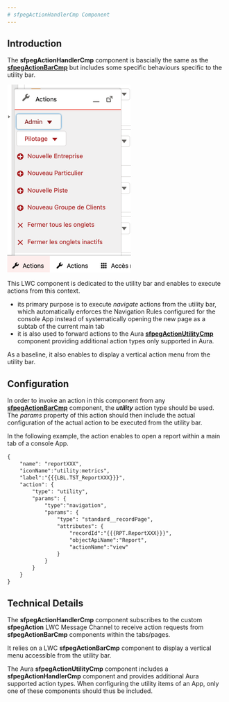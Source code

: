 ```yaml
---
# sfpegActionHandlerCmp Component
---
```


## Introduction

The **sfpegActionHandlerCmp** component is bascially the same as the **[sfpegActionBarCmp](/help/sfpegActionBarCmp.md)** 
but includes some specific behaviours specific to the utility bar.

![Action utility!](/media/sfpegActionUtility.png) 

This LWC component is dedicated to the utility bar and enables to execute actions from this context.
* its primary purpose is to execute _navigate_ actions from the utility bar, which
automatically enforces the Navigation Rules configured for the console App
instead of systematically opening the new page as a subtab of the current main tab
* it is also used to forward actions to the Aura **[sfpegActionUtilityCmp](/help/sfpegActionUtilityCmp.md)**
component providing additional action types only supported in Aura.

As a baseline, it also enables to display a vertical action menu from the utility bar. 


## Configuration
In order to invoke an action in this component from any **[sfpegActionBarCmp](/help/sfpegActionBarCmp.md)**
component, the _**utility**_ action type should be used. The _params_ property of this action should then include the
actual configuration of the actual action to be executed from the utility bar.

In the following example, the action enables to open a report within a main tab of a console App.
```
{
    "name": "reportXXX",
    "iconName":"utility:metrics",
    "label":"{{{LBL.TST_ReportXXX}}}",
    "action": {
        "type": "utility",
        "params": {
            "type":"navigation",
            "params": {
                "type": "standard__recordPage",
                "attributes": {
                    "recordId":"{{{RPT.ReportXXX}}}",
                    "objectApiName":"Report",
                    "actionName":"view"
                }
            }
        }
    }
}
```

## Technical Details

The **sfpegActionHandlerCmp** component subscribes to the custom **sfpegAction** LWC Message Channel to
receive action requests from **sfpegActionBarCmp** components within the tabs/pages.

It relies on a LWC **sfpegActionBarCmp** component to display a vertical menu accessible from the utility bar.

The Aura **sfpegActionUtilityCmp** component includes a **sfpegActionHandlerCmp** component and provides 
additional Aura supported action types. When configuring the utility items of an App, only one of these
components should thus be included.
